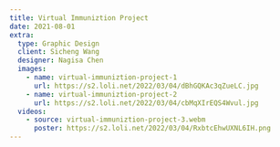 ```yaml
---
title: Virtual Immuniztion Project
date: 2021-08-01
extra:
  type: Graphic Design
  client: Sicheng Wang
  designer: Nagisa Chen
  images:
    - name: virtual-immuniztion-project-1
      url: https://s2.loli.net/2022/03/04/dBhGQKAc3qZueLC.jpg
    - name: virtual-immuniztion-project-2
      url: https://s2.loli.net/2022/03/04/cbMqXIrEQS4Wvul.jpg
  videos:
    - source: virtual-immuniztion-project-3.webm
      poster: https://s2.loli.net/2022/03/04/RxbtcEhwUXNL6IH.png
---
```

